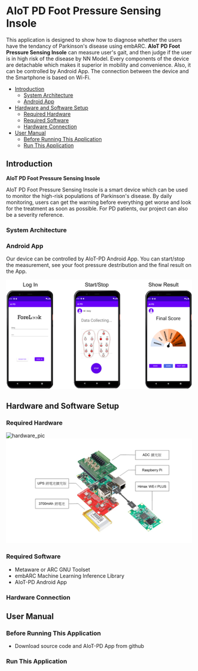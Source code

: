 # AIoT PD Foot Pressure Sensing Insole
This application is designed to show how to diagnose whether the users have the tendancy of Parkinson's disease using embARC. **AIoT PD Foot Pressure Sensing Insole** can measure user's gait, and then judge if the user is in high risk of the disease by NN Model. Every components of the device are detachable which makes it superior in mobility and convenience. Also, it can be controlled by Android App. The connection between the device and the Smartphone is based on Wi-Fi.

* [Introduction](#introduction)
	* [System Architecture](#system-architecture)
	* [Android App](#android-app)
* [Hardware and Software Setup](#hardware-and-software-setup)
	* [Required Hardware](#required-hardware)
	* [Required Software](#required-software)
	* [Hardware Connection](#hardware-connection)
* [User Manual](#user-manual)
	* [Before Running This Application](#before-running-this-application)
	* [Run This Application](#run-this-application)

## Introduction

**AIoT PD Foot Pressure Sensing Insole**

AIoT PD Foot Pressure Sensing Insole is a smart device which can be used to monitor the high-risk populations of Parkinson's disease. By daily monitoring, users can get the warning before everything get worse and look for the treatment as soon as possible. For PD patients, our project can also be a severity reference.


### System Architecture

### Android App
Our device can be controlled by AIoT-PD Android App. You can start/stop the measurement, see your foot pressure destribution and the final result on the App.

![app pic][0]
## Hardware and Software Setup
### Required Hardware
![hardware_pic][1]
![hardware_pic][2]
### Required Software
- Metaware or ARC GNU Toolset
- embARC Machine Learning Inference Library
- AIoT-PD Android App

### Hardware Connection

## User Manual
### Before Running This Application
- Download source code and AIoT-PD App from github
### Run This Application


[0]: doc/screenshots/APP.png	"app_pic" 
[1]: hardware/photo.png	"hardware_pic"
[2]: hardware/Rpi_Himax.jpg	"hardware_pic"

